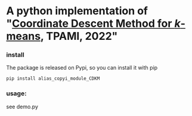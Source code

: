 # A python implementation of "[Coordinate Descent Method for $k$-means](https://ieeexplore.ieee.org/document/9444882), TPAMI, 2022"

### install
The package is released on Pypi, so you can install it with pip
```
pip install alias_copyi_module_CDKM
```

### usage:
see demo.py
